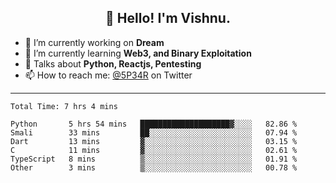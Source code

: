 <h2 align="center">👋 Hello! I'm Vishnu.</h2>


- 🔭 I’m currently working on **Dream**
- 🌱 I’m currently learning **Web3, and Binary Exploitation**
- 💬 Talks about **Python, Reactjs, Pentesting**
- 📫 How to reach me: [@5P34R](https://twitter.com/Vishnu27302693) on Twitter

---
<!--START_SECTION:waka-->

```text
Total Time: 7 hrs 4 mins

Python       5 hrs 54 mins   ████████████████████▓░░░░   82.86 %
Smali        33 mins         ██░░░░░░░░░░░░░░░░░░░░░░░   07.94 %
Dart         13 mins         ▓░░░░░░░░░░░░░░░░░░░░░░░░   03.15 %
C            11 mins         ▓░░░░░░░░░░░░░░░░░░░░░░░░   02.61 %
TypeScript   8 mins          ▒░░░░░░░░░░░░░░░░░░░░░░░░   01.91 %
Other        3 mins          ▒░░░░░░░░░░░░░░░░░░░░░░░░   00.78 %
```

<!--END_SECTION:waka-->
